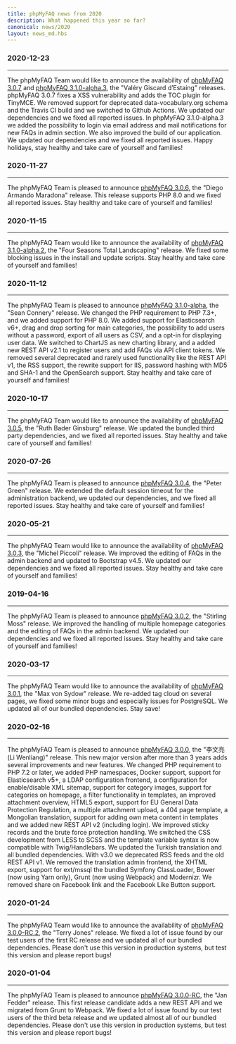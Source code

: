 ```yaml
---
title: phpMyFAQ news from 2020
description: What happened this year so far?
canonical: news/2020
layout: news_md.hbs
---
```


### 2020-12-23
* * *
The phpMyFAQ Team would like to announce the availability of [phpMyFAQ 3.0.7](/download) and
[phpMyFAQ 3.1.0-alpha.3](/download), the "Valéry Giscard d’Estaing" releases. phpMyFAQ 3.0.7 fixes a XSS vulnerability
and adds the TOC plugin for TinyMCE. We removed support for deprecated data-vocabulary.org schema and the Travis CI
build and we switched to Github Actions. We updated our dependencies and we fixed all reported issues. In
phpMyFAQ 3.1.0-alpha.3 we added the possibility to login via email address and mail notifications for new FAQs in admin
section. We also improved the build of our application. We updated our dependencies and we fixed all reported issues.
Happy holidays, stay healthy and take care of yourself and families!

### 2020-11-27
* * *
The phpMyFAQ Team is pleased to announce [phpMyFAQ 3.0.6](/download), the "Diego Armando Maradona" release. This release
supports PHP 8.0 and we fixed all reported issues. Stay healthy and take care of yourself and families!

### 2020-11-15
* * *
The phpMyFAQ Team would like to announce the availability of [phpMyFAQ 3.1.0-alpha.2](/download), the "Four Seasons
Total Landscaping" release. We fixed some blocking issues in the install and update scripts. Stay healthy and take care
of yourself and families!

### 2020-11-12
* * *
The phpMyFAQ Team is pleased to announce [phpMyFAQ 3.1.0-alpha](/download), the "Sean Connery" release. We changed the 
PHP requirement to PHP 7.3+, and we added support for PHP 8.0. We added support for Elasticsearch v6+, drag and drop 
sorting for main categories, the possibility to add users without a password, export of all users as CSV, and a opt-in 
for displaying user data. We switched to ChartJS as new charting library, and a added new REST API v2.1 to register 
users and add FAQs via API client tokens. We removed several deprecated and rarely used functionality like the REST API
v1, the RSS support, the rewrite support for IIS, password hashing with MD5 and SHA-1 and the OpenSearch support. Stay 
healthy and take care of yourself and families!

### 2020-10-17
* * *
The phpMyFAQ Team would like to announce the availability of [phpMyFAQ 3.0.5](/download), the "Ruth Bader Ginsburg" 
release. We updated the bundled third party dependencies, and we fixed all reported issues. Stay healthy and take care 
of yourself and families!

### 2020-07-26
* * *
The phpMyFAQ Team is pleased to announce [phpMyFAQ 3.0.4](/download), the "Peter Green" release. We extended the default
session timeout for the administration backend, we updated our dependencies, and we fixed all reported issues. Stay 
healthy and take care of yourself and families!

### 2020-05-21
* * *
The phpMyFAQ Team would like to announce the availability of [phpMyFAQ 3.0.3](/download), the "Michel Piccoli" release.
We improved the editing of FAQs in the admin backend and updated to Bootstrap v4.5. We updated our dependencies and
we fixed all reported issues. Stay healthy and take care of yourself and families!

### 2019-04-16
* * *
The phpMyFAQ Team is pleased to announce [phpMyFAQ 3.0.2](/download), the "Stirling Moss" release. We improved the
handling of multiple homepage categories and the editing of FAQs in the admin backend. We updated our dependencies and
we fixed all reported issues. Stay healthy and take care of yourself and families!

### 2020-03-17
* * *
The phpMyFAQ Team would like to announce the availability of [phpMyFAQ 3.0.1](/download), the "Max von Sydow" release. 
We re-added tag cloud on several pages, we fixed some minor bugs and especially issues for PostgreSQL. We updated all of 
our bundled dependencies. Stay save!

### 2020-02-16
* * *
The phpMyFAQ Team is pleased to announce [phpMyFAQ 3.0.0](/download), the "李文亮 (Li Wenliang)" release. This new major 
version after more than 3 years adds several improvements and new features. We changed PHP requirement to PHP 7.2 or
later, we added PHP namespaces, Docker support, support for Elasticsearch v5+, a LDAP configuration frontend, a 
configuration for enable/disable XML sitemap, support for category images, support for categories on homepage, a filter 
functionality in templates, an improved attachment overview, HTML5 export, support for EU General Data Protection 
Regulation, a multiple attachment upload, a 404 page template, a Mongolian translation, support for adding own meta 
content in templates and we added new REST API v2 (including login). We improved sticky records and the brute force 
protection handling. We switched the CSS development from LESS to SCSS and the template variable syntax is now 
compatible with Twig/Handlebars. We updated the Turkish translation and all bundled dependencies. With v3.0 we 
deprecated RSS feeds and the old REST API v1. We removed the translation admin frontend, the XHTML export, support for 
ext/mssql the bundled Symfony ClassLoader, Bower (now using Yarn only), Grunt (now using Webpack) and Modernizr. We
removed share on Facebook link and the Facebook Like Button support.

### 2020-01-24
* * *
The phpMyFAQ Team would like to announce the availability of [phpMyFAQ 3.0.0-RC.2](/download), the "Terry Jones" release.
We fixed a lot of issue found by our test users of the first RC release and we updated all of our bundled
dependencies. Please don't use this version in production systems, but test this version and please report bugs!

### 2020-01-04
* * *
The phpMyFAQ Team is pleased to announce [phpMyFAQ 3.0.0-RC](/download), the "Jan Fedder" release. This first release 
candidate adds a new REST API and we migrated from Grunt to Webpack. We fixed a lot of issue found by our test users of
the third beta release and we updated almost all of our bundled dependencies. Please don't use this version in production
systems, but test this version and please report bugs!